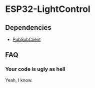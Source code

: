 # ESP32-LightControl

## Dependencies

 - [PubSubClient](https://www.arduino.cc/reference/en/libraries/pubsubclient/)

## FAQ

### Your code is ugly as hell

Yeah, I know.
